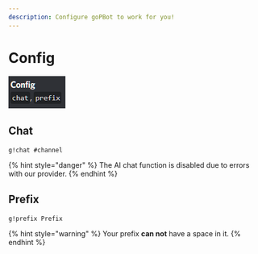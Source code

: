 ```yaml
---
description: Configure goPBot to work for you!
---
```


# Config

![Current Config Commands](.gitbook/assets/image%20%281%29.png)

## Chat

```text
g!chat #channel
```

{% hint style="danger" %}
The AI chat function is disabled due to errors with our provider. 
{% endhint %}

## Prefix

```text
g!prefix Prefix
```

{% hint style="warning" %}
Your prefix **can not** have a space in it.
{% endhint %}


